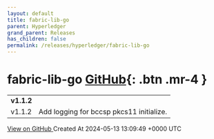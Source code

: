 ```yaml
---
layout: default
title: fabric-lib-go
parent: Hyperledger
grand_parent: Releases
has_children: false
permalink: /releases/hyperledger/fabric-lib-go
---
```


# fabric-lib-go <span class="fs-3 right-align">[GitHub](https://github.com/hyperledger/fabric-lib-go){: .btn .mr-4 }</span>


<div>
    <table>
        <tr>
            <td colspan="2">
                <b>
                    v1.1.2
                </b>
            </td>
        </tr>
        <tr>
            <td>
                <span class="chip">
                    v1.1.2
                </span>
            </td>
            <td>
                Add logging for bccsp pkcs11 initialize.
            </td>
        </tr>
    </table>
    <a href="https://github.com/hyperledger/fabric-lib-go/releases/tag/v1.1.2" class=".btn">
        View on GitHub
    </a>
    <span class="right-align">
        Created At 2024-05-13 13:09:49 +0000 UTC
    </span>
</div>


